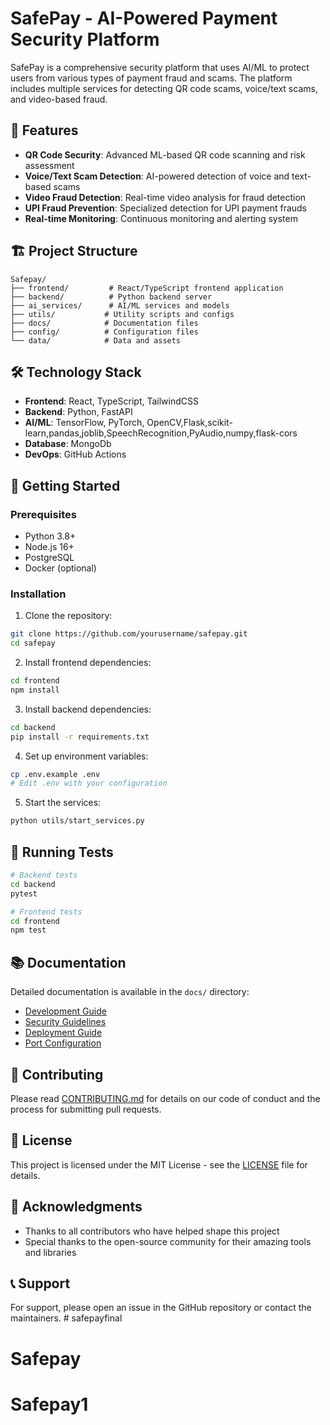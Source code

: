 # SafePay - AI-Powered Payment Security Platform

SafePay is a comprehensive security platform that uses AI/ML to protect users from various types of payment fraud and scams. The platform includes multiple services for detecting QR code scams, voice/text scams, and video-based fraud.

## 🚀 Features

- **QR Code Security**: Advanced ML-based QR code scanning and risk assessment
- **Voice/Text Scam Detection**: AI-powered detection of voice and text-based scams
- **Video Fraud Detection**: Real-time video analysis for fraud detection
- **UPI Fraud Prevention**: Specialized detection for UPI payment frauds
- **Real-time Monitoring**: Continuous monitoring and alerting system

## 🏗️ Project Structure

```
Safepay/
├── frontend/         # React/TypeScript frontend application
├── backend/          # Python backend server
├── ai_services/      # AI/ML services and models
├── utils/           # Utility scripts and configs
├── docs/            # Documentation files
├── config/          # Configuration files
└── data/            # Data and assets
```

## 🛠️ Technology Stack

- **Frontend**: React, TypeScript, TailwindCSS
- **Backend**: Python, FastAPI
- **AI/ML**: TensorFlow, PyTorch, OpenCV,Flask,scikit-learn,pandas,joblib,SpeechRecognition,PyAudio,numpy,flask-cors
- **Database**: MongoDb
- **DevOps**: GitHub Actions

## 🚀 Getting Started

### Prerequisites

- Python 3.8+
- Node.js 16+
- PostgreSQL
- Docker (optional)

### Installation

1. Clone the repository:
```bash
git clone https://github.com/yourusername/safepay.git
cd safepay
```

2. Install frontend dependencies:
```bash
cd frontend
npm install
```

3. Install backend dependencies:
```bash
cd backend
pip install -r requirements.txt
```

4. Set up environment variables:
```bash
cp .env.example .env
# Edit .env with your configuration
```

5. Start the services:
```bash
python utils/start_services.py
```

## 🧪 Running Tests

```bash
# Backend tests
cd backend
pytest

# Frontend tests
cd frontend
npm test
```

## 📚 Documentation

Detailed documentation is available in the `docs/` directory:
- [Development Guide](docs/VSCODE_DEVELOPMENT.md)
- [Security Guidelines](docs/SECURITY.md)
- [Deployment Guide](docs/DEPLOYMENT_GUIDE.md)
- [Port Configuration](docs/PORT_CONFIGURATION.md)

## 🤝 Contributing

Please read [CONTRIBUTING.md](docs/CONTRIBUTING.md) for details on our code of conduct and the process for submitting pull requests.

## 📄 License

This project is licensed under the MIT License - see the [LICENSE](docs/LICENSE) file for details.

## 🙏 Acknowledgments

- Thanks to all contributors who have helped shape this project
- Special thanks to the open-source community for their amazing tools and libraries

## 📞 Support

For support, please open an issue in the GitHub repository or contact the maintainers. # safepayfinal
# Safepay
# Safepay1
